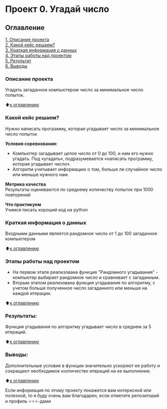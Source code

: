 # Проект 0. Угадай число

## Оглавление  
[1. Описание проекта](.README.md#Описание-проекта)  
[2. Какой кейс решаем?](.README.md#Какой-кейс-решаем)  
[3. Краткая информация о данных](.README.md#Краткая-информация-о-данных)  
[4. Этапы работы над проектом](.README.md#Этапы-работы-над-проектом)  
[5. Результат](.README.md#Результат)    
[6. Выводы](.README.md#Выводы) 

### Описание проекта    
Угадать загаданное компьютером число за минимальное число попыток.

:arrow_up:[к оглавлению](_)


### Какой кейс решаем?    
Нужно написать программу, которая угадывает число за минимальное число попыток

**Условия соревнования:**  
- Компьютер загадывает целое число от 0 до 100, и нам его нужно угадать. Под «угадать», подразумевается «написать программу, которая угадывает число».
- Алгоритм учитывает информацию о том, больше ли случайное число или меньше нужного нам.

**Метрика качества**     
Результаты оцениваются по среднему количеству попыток при 1000 повторений

**Что практикуем**     
Учимся писать хороший код на python


### Краткая информация о данных
Входными данными является рандомное число от 1 до 100 загаданное компьютером
  
:arrow_up:[к оглавлению](.README.md#Оглавление)


### Этапы работы над проектом  
* На первом этапе реализована функция "Рандомного угадывания" - компьютер выбирает рандомное число и сравнивает с загаданным.
* Вторым этапом реализована функция угадывания по алгоритму, с учетом больше полученное число загаданного или меньше на каждой итерации.

:arrow_up:[к оглавлению](.README.md#Оглавление)


### Результаты:  
Функция угадывания по алгоритму угадывает число в среднем за 5 итераций.

:arrow_up:[к оглавлению](.README.md#Оглавление)


### Выводы:  
Дополнительные условия в функции значительно ускоряют ее работу и сокращают необходимое колличество итераций на ее выполнение.

:arrow_up:[к оглавлению](.README.md#Оглавление)


Если информация по этому проекту покажется вам интересной или полезной, то я буду очень вам благодарен, если отметите репозиторий и профиль ⭐️⭐️⭐️-дами